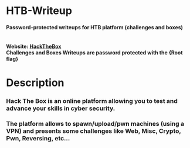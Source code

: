# HTB-Writeup
<h4>Password-protected writeups for HTB platform (challenges and boxes)</h4><br>
<b>Website: <a href="https://www.hackthebox.eu/">HackTheBox</a></b> <br>
<b>Challenges and Boxes Writeups are password protected with the {Root flag}</b> <br>
<h1>Description</h1>
    <h3>Hack The Box is an online platform allowing you to test and advance your skills in cyber security.</h3>
    <h3>The platform allows to spawn/upload/pwn machines (using a VPN) and presents some challenges like Web, Misc, Crypto, Pwn, Reversing, etc...</h3>
